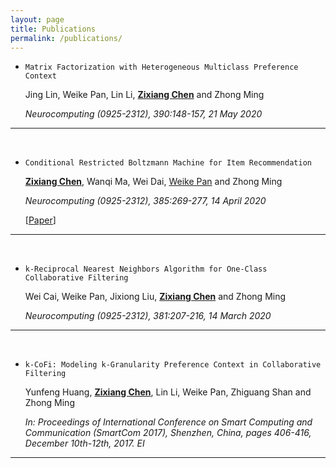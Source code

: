 ```yaml
---
layout: page
title: Publications
permalink: /publications/
---
```



+ `Matrix Factorization with Heterogeneous Multiclass Preference Context`

    Jing Lin, Weike Pan, Lin Li, **<u>Zixiang Chen</u>** and Zhong Ming

    *Neurocomputing (0925-2312), 390:148-157, 21 May 2020*

------

<br/>

+ `Conditional Restricted Boltzmann Machine for Item Recommendation`

    **<u>Zixiang Chen</u>**, Wanqi Ma, Wei Dai, <a href="https://sites.google.com/site/weikep/" target="_blank">Weike Pan</a> and Zhong Ming

    *Neurocomputing (0925-2312), 385:269-277, 14 April 2020*

    [<a href="https://www.sciencedirect.com/science/article/pii/S092523121931803X" target="_blank">Paper</a>]

------

<br/>

+ `k-Reciprocal Nearest Neighbors Algorithm for One-Class Collaborative Filtering`

    Wei Cai, Weike Pan, Jixiong Liu, **<u>Zixiang Chen</u>** and Zhong Ming

    *Neurocomputing (0925-2312), 381:207-216, 14 March 2020*

------

<br/>

+ `k-CoFi: Modeling k-Granularity Preference Context in Collaborative Filtering`

    Yunfeng Huang, **<u>Zixiang Chen</u>**, Lin Li, Weike Pan, Zhiguang Shan and Zhong Ming

    *In: Proceedings of International Conference on Smart Computing and Communication (SmartCom 2017), Shenzhen, China, pages 406-416, December 10th-12th, 2017. EI*

------

<br/>